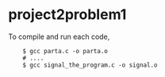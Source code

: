 # project2problem1
To compile and run each code,
```shell
	$ gcc parta.c -o parta.o
	# ....
	$ gcc signal_the_program.c -o signal.o

```
